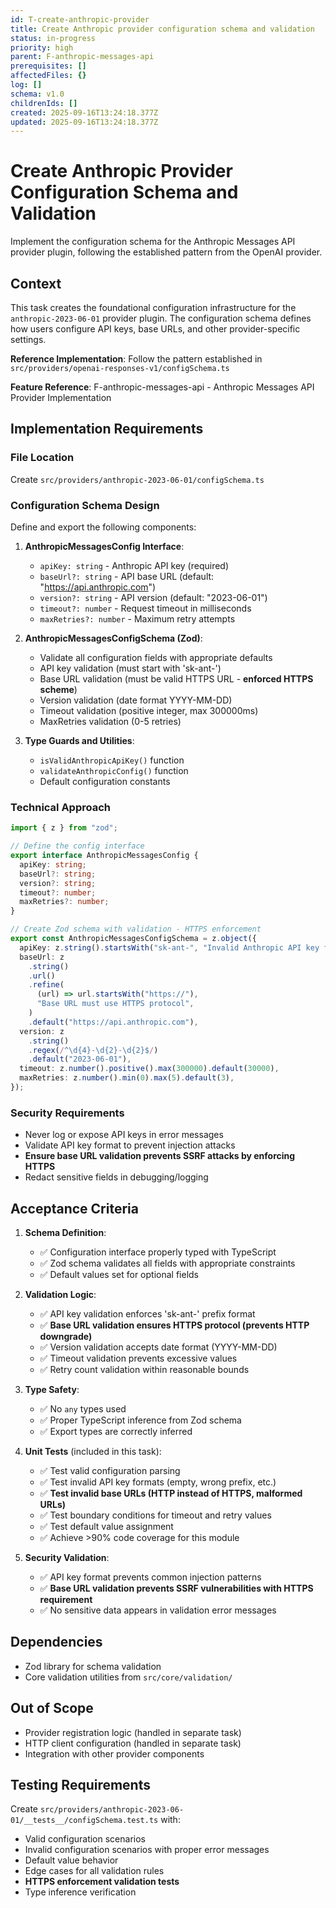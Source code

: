 ```yaml
---
id: T-create-anthropic-provider
title: Create Anthropic provider configuration schema and validation
status: in-progress
priority: high
parent: F-anthropic-messages-api
prerequisites: []
affectedFiles: {}
log: []
schema: v1.0
childrenIds: []
created: 2025-09-16T13:24:18.377Z
updated: 2025-09-16T13:24:18.377Z
---
```


# Create Anthropic Provider Configuration Schema and Validation

Implement the configuration schema for the Anthropic Messages API provider plugin, following the established pattern from the OpenAI provider.

## Context

This task creates the foundational configuration infrastructure for the `anthropic-2023-06-01` provider plugin. The configuration schema defines how users configure API keys, base URLs, and other provider-specific settings.

**Reference Implementation**: Follow the pattern established in `src/providers/openai-responses-v1/configSchema.ts`

**Feature Reference**: F-anthropic-messages-api - Anthropic Messages API Provider Implementation

## Implementation Requirements

### File Location

Create `src/providers/anthropic-2023-06-01/configSchema.ts`

### Configuration Schema Design

Define and export the following components:

1. **AnthropicMessagesConfig Interface**:
   - `apiKey: string` - Anthropic API key (required)
   - `baseUrl?: string` - API base URL (default: "https://api.anthropic.com")
   - `version?: string` - API version (default: "2023-06-01")
   - `timeout?: number` - Request timeout in milliseconds
   - `maxRetries?: number` - Maximum retry attempts

2. **AnthropicMessagesConfigSchema (Zod)**:
   - Validate all configuration fields with appropriate defaults
   - API key validation (must start with 'sk-ant-')
   - Base URL validation (must be valid HTTPS URL - **enforced HTTPS scheme**)
   - Version validation (date format YYYY-MM-DD)
   - Timeout validation (positive integer, max 300000ms)
   - MaxRetries validation (0-5 retries)

3. **Type Guards and Utilities**:
   - `isValidAnthropicApiKey()` function
   - `validateAnthropicConfig()` function
   - Default configuration constants

### Technical Approach

```typescript
import { z } from "zod";

// Define the config interface
export interface AnthropicMessagesConfig {
  apiKey: string;
  baseUrl?: string;
  version?: string;
  timeout?: number;
  maxRetries?: number;
}

// Create Zod schema with validation - HTTPS enforcement
export const AnthropicMessagesConfigSchema = z.object({
  apiKey: z.string().startsWith("sk-ant-", "Invalid Anthropic API key format"),
  baseUrl: z
    .string()
    .url()
    .refine(
      (url) => url.startsWith("https://"),
      "Base URL must use HTTPS protocol",
    )
    .default("https://api.anthropic.com"),
  version: z
    .string()
    .regex(/^\d{4}-\d{2}-\d{2}$/)
    .default("2023-06-01"),
  timeout: z.number().positive().max(300000).default(30000),
  maxRetries: z.number().min(0).max(5).default(3),
});
```

### Security Requirements

- Never log or expose API keys in error messages
- Validate API key format to prevent injection attacks
- **Ensure base URL validation prevents SSRF attacks by enforcing HTTPS**
- Redact sensitive fields in debugging/logging

## Acceptance Criteria

1. **Schema Definition**:
   - ✅ Configuration interface properly typed with TypeScript
   - ✅ Zod schema validates all fields with appropriate constraints
   - ✅ Default values set for optional fields

2. **Validation Logic**:
   - ✅ API key validation enforces 'sk-ant-' prefix format
   - ✅ **Base URL validation ensures HTTPS protocol (prevents HTTP downgrade)**
   - ✅ Version validation accepts date format (YYYY-MM-DD)
   - ✅ Timeout validation prevents excessive values
   - ✅ Retry count validation within reasonable bounds

3. **Type Safety**:
   - ✅ No `any` types used
   - ✅ Proper TypeScript inference from Zod schema
   - ✅ Export types are correctly inferred

4. **Unit Tests** (included in this task):
   - ✅ Test valid configuration parsing
   - ✅ Test invalid API key formats (empty, wrong prefix, etc.)
   - ✅ **Test invalid base URLs (HTTP instead of HTTPS, malformed URLs)**
   - ✅ Test boundary conditions for timeout and retry values
   - ✅ Test default value assignment
   - ✅ Achieve >90% code coverage for this module

5. **Security Validation**:
   - ✅ API key format prevents common injection patterns
   - ✅ **Base URL validation prevents SSRF vulnerabilities with HTTPS requirement**
   - ✅ No sensitive data appears in validation error messages

## Dependencies

- Zod library for schema validation
- Core validation utilities from `src/core/validation/`

## Out of Scope

- Provider registration logic (handled in separate task)
- HTTP client configuration (handled in separate task)
- Integration with other provider components

## Testing Requirements

Create `src/providers/anthropic-2023-06-01/__tests__/configSchema.test.ts` with:

- Valid configuration scenarios
- Invalid configuration scenarios with proper error messages
- Default value behavior
- Edge cases for all validation rules
- **HTTPS enforcement validation tests**
- Type inference verification
